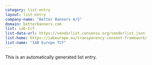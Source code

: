 ```yaml
---
category: list-entry
layout: list-entry
company-name: "Better Banners A/S"
domain: betterbanners.com
list: iab-tcf
list-data-url: https://vendorlist.consensu.org/vendorlist.json
list-home: https://iabeurope.eu/transparency-consent-framework/
list-name: "IAB Europe TCF"
---
```


This is an automatically generated list entry.
